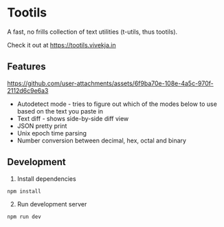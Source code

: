 # Tootils

A fast, no frills collection of text utilities (t-utils, thus tootils).

Check it out at https://tootils.vivekja.in

## Features

https://github.com/user-attachments/assets/6f9ba70e-108e-4a5c-970f-2112d6c9e6a3

 - Autodetect mode - tries to figure out which of the modes below to use based on the text you paste in
 - Text diff - shows side-by-side diff view
 - JSON pretty print
 - Unix epoch time parsing
 - Number conversion between decimal, hex, octal and binary

## Development

1. Install dependencies

```
npm install
```

2. Run development server

```
npm run dev
```
